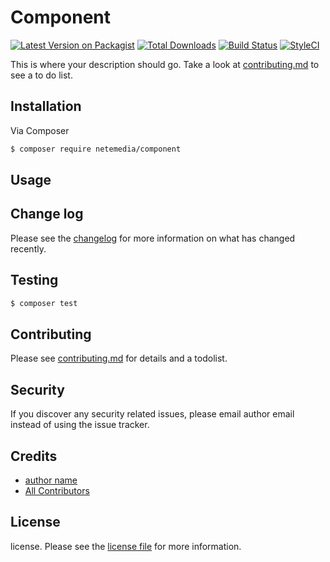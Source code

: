 # Component

[![Latest Version on Packagist][ico-version]][link-packagist]
[![Total Downloads][ico-downloads]][link-downloads]
[![Build Status][ico-travis]][link-travis]
[![StyleCI][ico-styleci]][link-styleci]

This is where your description should go. Take a look at [contributing.md](contributing.md) to see a to do list.

## Installation

Via Composer

``` bash
$ composer require netemedia/component
```

## Usage

## Change log

Please see the [changelog](changelog.md) for more information on what has changed recently.

## Testing

``` bash
$ composer test
```

## Contributing

Please see [contributing.md](contributing.md) for details and a todolist.

## Security

If you discover any security related issues, please email author email instead of using the issue tracker.

## Credits

- [author name][link-author]
- [All Contributors][link-contributors]

## License

license. Please see the [license file](license.md) for more information.

[ico-version]: https://img.shields.io/packagist/v/netemedia/component.svg?style=flat-square
[ico-downloads]: https://img.shields.io/packagist/dt/netemedia/component.svg?style=flat-square
[ico-travis]: https://img.shields.io/travis/netemedia/component/master.svg?style=flat-square
[ico-styleci]: https://styleci.io/repos/12345678/shield

[link-packagist]: https://packagist.org/packages/netemedia/component
[link-downloads]: https://packagist.org/packages/netemedia/component
[link-travis]: https://travis-ci.org/netemedia/component
[link-styleci]: https://styleci.io/repos/12345678
[link-author]: https://github.com/netemedia
[link-contributors]: ../../contributors
